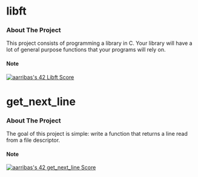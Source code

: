 # libft

### About The Project

This project consists of programming a library in C. Your library will have a lot of general purpose functions that your programs will rely on.

#### Note

[![aarribas's 42 Libft Score](https://badge42.vercel.app/api/v2/cl91wcc9900450gjvj4p3wjti/project/2564599)](https://github.com/JaeSeoKim/badge42)

# get_next_line

### About The Project

The goal of this project is simple: write a function that returns a line read from a file descriptor.

#### Note

[![aarribas's 42 get_next_line Score](https://badge42.vercel.app/api/v2/cl91wcc9900450gjvj4p3wjti/project/2610335)](https://github.com/JaeSeoKim/badge42)
